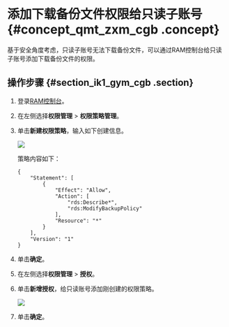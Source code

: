 # 添加下载备份文件权限给只读子账号 {#concept_qmt_zxm_cgb .concept}

基于安全角度考虑，只读子账号无法下载备份文件，可以通过RAM控制台给只读子账号添加下载备份文件的权限。

## 操作步骤 {#section_ik1_gym_cgb .section}

1.  登录[RAM控制台](https://ram.console.aliyun.com/overview)。
2.  在左侧选择**权限管理** \> **权限策略管理**。
3.  单击**新建权限策略**，输入如下创建信息。

    ![](http://static-aliyun-doc.oss-cn-hangzhou.aliyuncs.com/assets/img/79847/154468300334182_zh-CN.png)

    策略内容如下：

    ```
    {
        "Statement": [
            {
                "Effect": "Allow",
                "Action": [
                    "rds:Describe*",
                    "rds:ModifyBackupPolicy"
                ],
                "Resource": "*"
            }
        ],
        "Version": "1"
    }
    ```

4.  单击**确定**。
5.  在左侧选择**权限管理** \> **授权**。
6.  单击**新增授权**，给只读账号添加刚创建的权限策略。

    ![](http://static-aliyun-doc.oss-cn-hangzhou.aliyuncs.com/assets/img/79847/154468300334183_zh-CN.png)

7.  单击**确定**。

